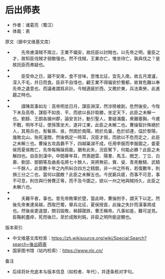 <!--
 * @Author: ylmzfun ylmzfun@163.com
 * @Date: 2025-10-01 12:38:26
 * @LastEditors: ylmzfun ylmzfun@163.com
 * @LastEditTime: 2025-10-01 14:35:04
 * @FilePath: /诗词/后出师表.md
 * @Description: 这是默认设置,请设置`customMade`, 打开koroFileHeader查看配置 进行设置: https://github.com/OBKoro1/koro1FileHeader/wiki/%E9%85%8D%E7%BD%AE
-->
# 后出师表

- 作者：诸葛亮（蜀汉）
- 体裁：表

原文（据中文维基文库）
- 　　先帝慮漢賊不兩立，王業不偏安，故託臣以討賊也。以先帝之明，量臣之才，故知臣伐賊才弱敵强也。然不伐賊，王業亦亡，惟坐待亡，孰與伐之？是故託臣而弗疑也。
- 
- 　　臣受命之日，寢不安席，食不甘味，思惟北征，宜先入南，故五月渡瀘，深入不毛，幷日而食。臣非不自惜也，顧王業不得偏安於蜀都，故冒危難以奉先帝之遺意也，而議者謂爲非計。今賊適疲於西，又務於東，兵法乘勞，此進趨之時也。
- 
- 　　謹陳其事如左：高帝明並日月，謀臣淵深，然涉險被創，危然後安。今陛下未及高帝，謀臣不如良、平，而欲以長計取勝，坐定天下，此臣之未解一也。劉繇、王朗各據州郡，論安言計，動引聖人，羣疑滿腹，衆難塞胸，今歲不戰，明年不征，使孫策坐大，遂幷江東，此臣之未解二也。曹操智計殊絕於人，其用兵也，髣髴孫、吳，然困於南陽，險於烏巢，危於祁連，偪於黎陽，幾敗北山，殆死潼關，然後僞定一時耳，況臣才弱，而欲以不危而定之，此臣之未解三也。曹操五攻昌霸不下，四越巢湖不成，任用李服而李服圖之，委夏侯而夏侯敗亡，先帝每稱操爲能，猶有此失，況臣駑下，何能必勝？此臣之未解四也。自臣到漢中，中間朞年耳，然喪趙雲、陽羣、馬玉、閻芝、丁立、白壽、劉郃、鄧銅等及曲長屯將七十餘人，突將無前，賨、叟、青羌散騎、武騎一千餘人，此皆數十年之內所糾合四方之精銳，非一州之所有，若復數年，則損三分之二也，當何以圖敵？此臣之未解五也。今民窮兵疲，而事不可息，事不可息，則住與行勞費正等，而不及今圖之，欲以一州之地與賊持久，此臣之未解六也。
- 
- 　　夫難平者，事也。昔先帝敗軍於楚，當此時，曹操拊手，謂天下以定。然後先帝東連吳越，西取巴蜀，舉兵北征，夏侯授首，此操之失計而漢事將成也。然後吳更違盟，關羽毀敗，秭歸蹉跌，曹丕稱帝。凡事如是，難可逆見。臣鞠躬盡瘁，死而後已，至於成敗利鈍，非臣之明所能逆覩也。

版本索引
- 中文维基文库检索：https://zh.wikisource.org/wiki/Special:Search?search=後出師表
- 国家图书馆（站内检索）：https://www.nlc.cn/

备注
- 后续将补充底本与版本信息（如校者、年代），并逐条核对字句。